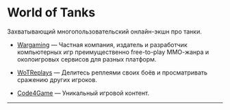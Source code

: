 
# World of Tanks

Захватывающий многопользовательский онлайн-экшн про танки.

- [Wargaming](https://ru.wargaming.net) — Частная компания, издатель и разработчик компьютерных игр преимущественно free-to-play ММО-жанра и околоигровых сервисов для разных платформ.

- [WoTReplays](http://wotreplays.ru) — Делитесь реплеями своих боёв и просматривать сражению других игроков.

- [Code4Game](https://code4game.ru) — Уникальный игровой контент.

---

#